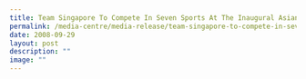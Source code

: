 ```yaml
---
title: Team Singapore To Compete In Seven Sports At The Inaugural Asian Beach Games
permalink: /media-centre/media-release/team-singapore-to-compete-in-seven-sports-at-the-inaugural-asian-beach/
date: 2008-09-29
layout: post
description: ""
image: ""
---
```


